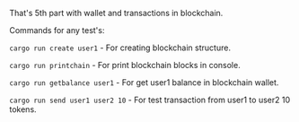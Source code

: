 That's 5th part with wallet and transactions in blockchain.

Commands for any test's:

`cargo run create user1` - For creating blockchain structure.

`cargo run printchain` - For print blockchain blocks in console.

`cargo run getbalance user1` - For get user1 balance in blockchain wallet.

`cargo run send user1 user2 10` - For test transaction from user1 to user2 10 tokens.
